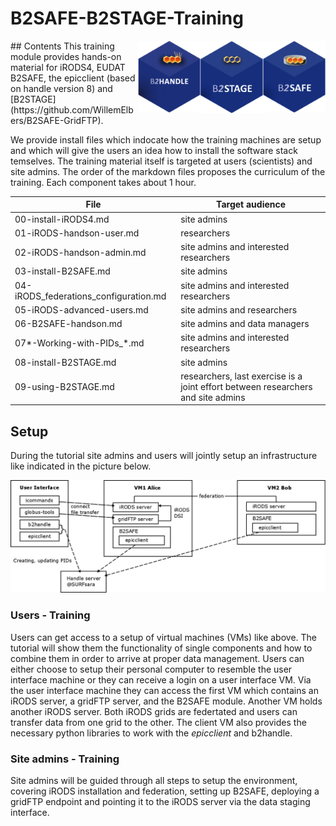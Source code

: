 # B2SAFE-B2STAGE-Training
<img align="right" src="img/B2SAFE.png" width="100px">
<img align="right" src="img/B2STAGE.png" width="100px">
<img align="right" src="img/B2HANDLE.png" width="100px">
## Contents
This training module provides hands-on material for iRODS4, EUDAT B2SAFE, the epicclient (based on handle version 8) and 
[B2STAGE](https://github.com/WillemElbers/B2SAFE-GridFTP).

We provide install files which indocate how the training machines are setup and which will give the users an idea how to 
install the software stack temselves.
The training material itself is targeted at users (scientists) and site admins.
The order of the markdown files proposes the curriculum of the training. Each component takes about 1 hour.

File | Target audience
------|-------------------
00-install-iRODS4.md | site admins
01-iRODS-handson-user.md | researchers
02-iRODS-handson-admin.md	| site admins and interested researchers
03-install-B2SAFE.md	| site admins
04-iRODS_federations_configuration.md	| site admins and interested researchers
05-iRODS-advanced-users.md	| site admins and researchers
06-B2SAFE-handson.md	| site admins and data managers
07\*-Working-with-PIDs_\*.md | site admins and interested researchers
08-install-B2STAGE.md | site admins
09-using-B2STAGE.md | researchers, last exercise is a joint effort between researchers and site admins

## Setup
During the tutorial site admins and users will jointly setup an infrastructure like indicated in the picture below.

<img align="centre" src="img/VM-setup.png" width="800px">

### Users - Training
Users can get access to a setup of virtual machines (VMs) like above. The tutorial will show them the functionality of single components and how to combine them in order to arrive at proper data management.
Users can either choose to setup their personal computer to resemble the user interface machine or they can receive a login on a user interface VM.
Via the user interface machine they can access the first VM which contains an iRODS server, a gridFTP server, and the B2SAFE module.
Another VM holds another iRODS server. Both iRODS grids are federtated and users can transfer data from one grid to the other. 
The client VM also provides the necessary python libraries to work with the *epicclient* and b2handle.

### Site admins - Training
Site admins will be guided through all steps to setup the environment, covering iRODS installation and federation, setting up B2SAFE, deploying a gridFTP endpoint and pointing it to the iRODS server via the data staging interface.


